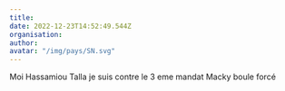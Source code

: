 ```yaml
---
title: 
date: 2022-12-23T14:52:49.544Z
organisation: 
author: 
avatar: "/img/pays/SN.svg"
---
```


Moi Hassamiou Talla 
je suis contre le 3 eme mandat 
Macky boule forcé